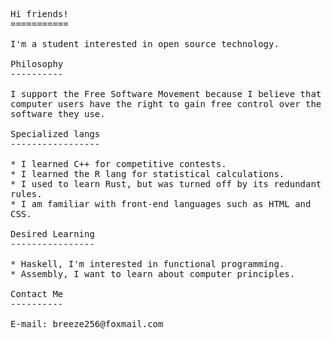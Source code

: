 <pre style="white-space: pre-wrap;">
Hi friends!
===========

I'm a student interested in open source technology.

Philosophy
----------

I support the Free Software Movement because I believe that computer users have the right to gain free control over the software they use.

Specialized langs
-----------------

* I learned C++ for competitive contests.
* I learned the R lang for statistical calculations.
* I used to learn Rust, but was turned off by its redundant rules.
* I am familiar with front-end languages such as HTML and CSS.

Desired Learning
----------------

* Haskell, I'm interested in functional programming.
* Assembly, I want to learn about computer principles.

Contact Me
----------

E-mail: breeze256@foxmail.com
</pre>
